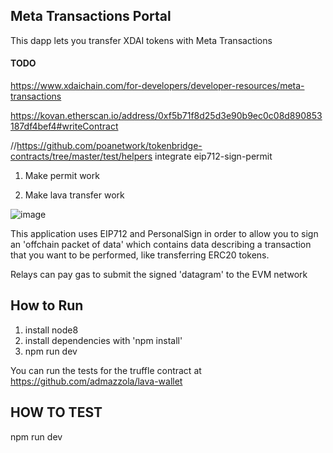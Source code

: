 
 ## Meta Transactions Portal


 This dapp lets you transfer XDAI tokens with Meta Transactions


#### TODO 
https://www.xdaichain.com/for-developers/developer-resources/meta-transactions

https://kovan.etherscan.io/address/0xf5b71f8d25d3e90b9ec0c08d890853187df4bef4#writeContract


//https://github.com/poanetwork/tokenbridge-contracts/tree/master/test/helpers
integrate eip712-sign-permit


1. Make permit work 


2. Make lava transfer work 




![image](https://user-images.githubusercontent.com/6249263/72673879-ed7c8c00-3a3d-11ea-8aa0-df98f0cff530.png)


 This application uses EIP712 and PersonalSign in order to allow you to sign an 'offchain packet of data' which contains data describing a transaction that you want to be performed, like transferring ERC20 tokens.  


Relays can pay gas to submit the signed 'datagram' to the EVM network  
  

## How to Run
1. install node8
2. install dependencies with 'npm install'
3.  npm run dev



  You can run the tests for the truffle contract at https://github.com/admazzola/lava-wallet






## HOW TO TEST
npm run dev
